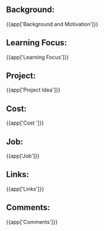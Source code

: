 ## Background:

{{app['Background and Motivation']}}

## Learning Focus:

{{app['Learning Focus']}}

## Project:

{{app['Project Idea']}}

## Cost:

{{app['Cost ']}}

## Job:

{{app['Job']}}

## Links:

{{app['Links']}}

## Comments:

{{app['Comments']}}